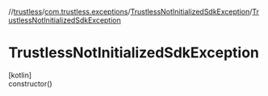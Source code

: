 //[trustless](../../../index.md)/[com.trustless.exceptions](../index.md)/[TrustlessNotInitializedSdkException](index.md)/[TrustlessNotInitializedSdkException](-trustless-not-initialized-sdk-exception.md)

# TrustlessNotInitializedSdkException

[kotlin]\
constructor()
